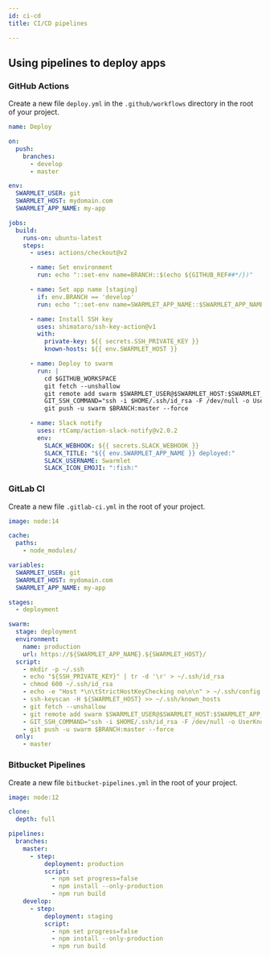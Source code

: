 ```yaml
---
id: ci-cd
title: CI/CD pipelines

---
```


## Using pipelines to deploy apps

### GitHub Actions

Create a new file `deploy.yml` in the `.github/workflows` directory in the root of your project.  

```yml title="./.github/workflows/deploy.yml"
name: Deploy

on:
  push:
    branches:
      - develop
      - master

env:
  SWARMLET_USER: git
  SWARMLET_HOST: mydomain.com
  SWARMLET_APP_NAME: my-app

jobs:
  build:
    runs-on: ubuntu-latest
    steps:
      - uses: actions/checkout@v2

      - name: Set environment
        run: echo "::set-env name=BRANCH::$(echo ${GITHUB_REF##*/})"

      - name: Set app name [staging]
        if: env.BRANCH == 'develop'
        run: echo "::set-env name=SWARMLET_APP_NAME::$SWARMLET_APP_NAME-staging"

      - name: Install SSH key
        uses: shimataro/ssh-key-action@v1
        with:
          private-key: ${{ secrets.SSH_PRIVATE_KEY }}
          known-hosts: ${{ env.SWARMLET_HOST }}

      - name: Deploy to swarm
        run: |
          cd $GITHUB_WORKSPACE
          git fetch --unshallow
          git remote add swarm $SWARMLET_USER@$SWARMLET_HOST:$SWARMLET_APP_NAME
          GIT_SSH_COMMAND="ssh -i $HOME/.ssh/id_rsa -F /dev/null -o UserKnownHostsFile=/dev/null -o StrictHostKeyChecking=no" \
          git push -u swarm $BRANCH:master --force

      - name: Slack notify
        uses: rtCamp/action-slack-notify@v2.0.2
        env:
          SLACK_WEBHOOK: ${{ secrets.SLACK_WEBHOOK }}
          SLACK_TITLE: "${{ env.SWARMLET_APP_NAME }} deployed:"
          SLACK_USERNAME: Swarmlet
          SLACK_ICON_EMOJI: ":fish:"

```

### GitLab CI

Create a new file `.gitlab-ci.yml` in the root of your project.  

```yml title="./.gitlab-ci.yml"
image: node:14

cache:
  paths:
    - node_modules/

variables:
  SWARMLET_USER: git
  SWARMLET_HOST: mydomain.com
  SWARMLET_APP_NAME: my-app

stages:
  - deployment

swarm:
  stage: deployment
  environment:
    name: production
    url: https://${SWARMLET_APP_NAME}.${SWARMLET_HOST}/
  script:
    - mkdir -p ~/.ssh
    - echo "${SSH_PRIVATE_KEY}" | tr -d '\r' > ~/.ssh/id_rsa
    - chmod 600 ~/.ssh/id_rsa
    - echo -e "Host *\n\tStrictHostKeyChecking no\n\n" > ~/.ssh/config
    - ssh-keyscan -H ${SWARMLET_HOST} >> ~/.ssh/known_hosts
    - git fetch --unshallow
    - git remote add swarm $SWARMLET_USER@$SWARMLET_HOST:$SWARMLET_APP_NAME
    - GIT_SSH_COMMAND="ssh -i $HOME/.ssh/id_rsa -F /dev/null -o UserKnownHostsFile=/dev/null -o StrictHostKeyChecking=no" \
    - git push -u swarm $BRANCH:master --force
  only:
    - master
```

### Bitbucket Pipelines

Create a new file `bitbucket-pipelines.yml` in the root of your project.  

```yml title="./bitbucket-pipelines.yml"
image: node:12

clone:
  depth: full

pipelines:
  branches:
    master:
      - step:
          deployment: production
          script:
            - npm set progress=false
            - npm install --only-production
            - npm run build
    develop:
      - step:
          deployment: staging
          script:
            - npm set progress=false
            - npm install --only-production
            - npm run build
```

